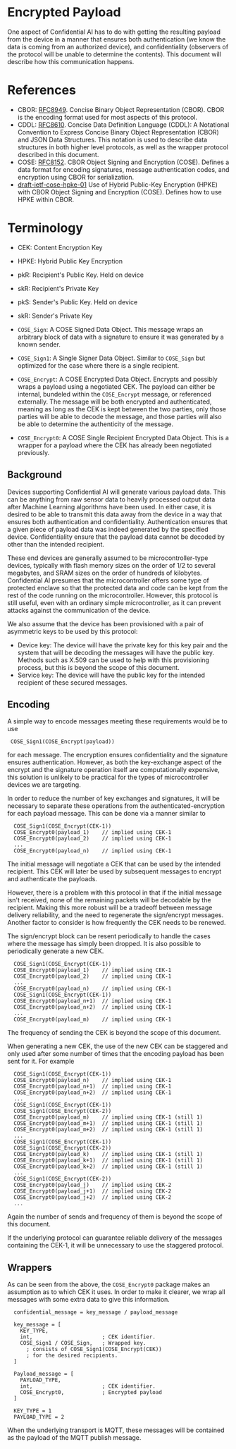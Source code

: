 # Encrypted Payload

One aspect of Confidential AI has to do with getting the resulting
payload from the device in a manner that ensures both authentication
(we know the data is coming from an authorized device), and
confidentiality (observers of the protocol will be unable to determine
the contents).  This document will describe how this communication
happens.

# References

- CBOR: [RFC8949](https://datatracker.ietf.org/doc/html/rfc8949).
  Concise Binary Object Representation (CBOR).  CBOR is the encoding
  format used for most aspects of this protocol.
- CDDL: [RFC8610](https://datatracker.ietf.org/doc/html/rfc8610).
  Concise Data Definition Language (CDDL): A Notational Convention to
  Express Concise Binary Object Representation (CBOR) and JSON Data
  Structures.  This notation is used to describe data structures in
  both higher level protocols, as well as the wrapper protocol
  described in this document.
- COSE: [RFC8152](https://datatracker.ietf.org/doc/html/rfc8152).
  CBOR Object Signing and Encryption (COSE).  Defines a data format
  for encoding signatures, message authentication codes, and
  encryption using CBOR for serialization.
- [draft-ietf-cose-hpke-01](https://datatracker.ietf.org/doc/draft-ietf-cose-hpke/)
  Use of Hybrid Public-Key Encryption (HPKE) with CBOR Object Signing
  and Encryption (COSE).  Defines how to use HPKE within CBOR.

# Terminology

- CEK: Content Encryption Key
- HPKE: Hybrid Public Key Encryption
- pkR: Recipient's Public Key.  Held on device
- skR: Recipient's Private Key
- pkS: Sender's Public Key.  Held on device
- skR: Sender's Private Key

- `COSE_Sign`: A COSE Signed Data Object.  This message wraps an
  arbitrary block of data with a signature to ensure it was generated
  by a known sender.
- `COSE_Sign1`: A Single Signer Data Object.  Similar to `COSE_Sign`
  but optimized for the case where there is a single recipient.
- `COSE_Encrypt`: A COSE Encrypted Data Object.  Encrypts and possibly
  wraps a payload using a negotiated CEK.  The payload can either be
  internal, bundeled within the `COSE_Encrypt` message, or referenced
  externally.  The message will be both encrypted and authenticated,
  meaning as long as the CEK is kept between the two parties, only
  those parties will be able to decode the message, and those parties
  will also be able to determine the authenticity of the message.
- `COSE_Encrypt0`: A COSE Single Recipient Encrypted Data Object.
  This is a wrapper for a payload where the CEK has already been
  negotiated previously.

## Background

Devices supporting Confidential AI will generate various payload data.
This can be anything from raw sensor data to heavily processed output
data after Machine Learning algorithms have been used.  In either
case, it is desired to be able to transmit this data away from the
device in a way that ensures both authentication and confidentiality.
Authentication ensures that a given piece of payload data was indeed
generated by the specified device.  Confidentiality ensure that the
payload data cannot be decoded by other than the intended recipient.

These end devices are generally assumed to be microcontroller-type
devices, typically with flash memory sizes on the order of 1/2 to
several megabytes, and SRAM sizes on the order of hundreds of
kilobytes.  Confidential AI presumes that the microcontroller offers
some type of protected enclave so that the protected data and code can
be kept from the rest of the code running on the microcontroller.
However, this protocol is still useful, even with an ordinary simple
microcontroller, as it can prevent attacks against the communication
of the device.

We also assume that the device has been provisioned with a pair of
asymmetric keys to be used by this protocol:

- Device key: The device will have the private key for this key pair
  and the system that will be decoding the messages will have the
  public key.  Methods such as X.509 can be used to help with this
  provisioning process, but this is beyond the scope of this document.
- Service key: The device will have the public key for the intended
  recipient of these secured messages.

## Encoding

A simple way to encode messages meeting these requirements would be to
use

```
 COSE_Sign1(COSE_Encrypt(payload))
```

for each message.  The encryption ensures confidentiality and the
signature ensures authentication.  However, as both the key-exchange
aspect of the encrypt and the signature operation itself are
computationally expensive, this solution is unlikely to be practical
for the types of microcontroller devices we are targeting.

In order to reduce the number of key exchanges and signatures, it will
be necessary to separate these operations from the
authenticated-encryption for each payload message.  This can be done
via a manner similar to

```
  COSE_Sign1(COSE_Encrypt(CEK-1))
  COSE_Encrypt0(payload_1)    // implied using CEK-1
  COSE_Encrypt0(payload_2)    // implied using CEK-1
  ...
  COSE_Encrypt0(payload_n)    // implied using CEK-1
```

The initial message will negotiate a CEK that can be used by the
intended recipient.  This CEK will later be used by subsequent
messages to encrypt and authenticate the payloads.

However, there is a problem with this protocol in that if the initial
message isn't received, none of the remaining packets will be
decodable by the recipient.  Making this more robust will be a
tradeoff between message delivery reliability, and the need to
regenerate the sign/encrypt messages.  Another factor to consider is
how frequently the CEK needs to be renewed.

The sign/encrypt block can be resent periodically to handle the cases
where the message has simply been dropped.  It is also possible to
periodically generate a new CEK.

```
  COSE_Sign1(COSE_Encrypt(CEK-1))
  COSE_Encrypt0(payload_1)    // implied using CEK-1
  COSE_Encrypt0(payload_2)    // implied using CEK-1
  ...
  COSE_Encrypt0(payload_n)    // implied using CEK-1
  COSE_Sign1(COSE_Encrypt(CEK-1))
  COSE_Encrypt0(payload_n+1)  // implied using CEK-1
  COSE_Encrypt0(payload_n+2)  // implied using CEK-1
  ...
  COSE_Encrypt0(payload_m)    // implied using CEK-1
```

The frequency of sending the CEK is beyond the scope of this document.

When generating a new CEK, the use of the new CEK can be staggered and
only used after some number of times that the encoding payload has
been sent for it.  For example

```
  COSE_Sign1(COSE_Encrypt(CEK-1))
  COSE_Encrypt0(payload_n)    // implied using CEK-1
  COSE_Encrypt0(payload_n+1)  // implied using CEK-1
  COSE_Encrypt0(payload_n+2)  // implied using CEK-1
  ...
  COSE_Sign1(COSE_Encrypt(CEK-1))
  COSE_Sign1(COSE_Encrypt(CEK-2))
  COSE_Encrypt0(payload_m)    // implied using CEK-1 (still 1)
  COSE_Encrypt0(payload_m+1)  // implied using CEK-1 (still 1)
  COSE_Encrypt0(payload_m+2)  // implied using CEK-1 (still 1)
  ...
  COSE_Sign1(COSE_Encrypt(CEK-1))
  COSE_Sign1(COSE_Encrypt(CEK-2))
  COSE_Encrypt0(payload_k)    // implied using CEK-1 (still 1)
  COSE_Encrypt0(payload_k+1)  // implied using CEK-1 (still 1)
  COSE_Encrypt0(payload_k+2)  // implied using CEK-1 (still 1)
  ...
  COSE_Sign1(COSE_Encrypt(CEK-2))
  COSE_Encrypt0(payload_j)    // implied using CEK-2
  COSE_Encrypt0(payload_j+1)  // implied using CEK-2
  COSE_Encrypt0(payload_j+2)  // implied using CEK-2
  ...
```

Again the number of sends and frequency of them is beyond the scope of
this document.

If the underlying protocol can guarantee reliable delivery of the messages
containing the CEK-1, it will be unnecessary to use the staggered protocol.

## Wrappers

As can be seen from the above, the `COSE_Encrypt0` package makes an
assumption as to which CEK it uses.  In order to make it clearer, we
wrap all messages with some extra data to give this information.

```
  confidential_message = key_message / payload_message

  key_message = [
    KEY_TYPE,
    int,                      ; CEK identifier.
    COSE_Sign1 / COSE_Sign,   ; Wrapped key.
      ; consists of COSE_Sign1(COSE_Encrypt(CEK))
      ; for the desired recipients.
  ]

  Payload_message = [
    PAYLOAD_TYPE,
    int,                      ; CEK identifier.
    COSE_Encrypt0,            ; Encrypted payload
  ]

  KEY_TYPE = 1
  PAYLOAD_TYPE = 2
```

When the underlying transport is MQTT, these messages will be
contained as the payload of the MQTT publish message.
